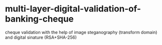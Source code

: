 # multi-layer-digital-validation-of-banking-cheque
cheque validation with the help of image steganography (transform domain) and digital sinature (RSA+SHA-256)
